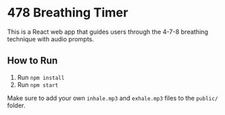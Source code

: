# 478 Breathing Timer

This is a React web app that guides users through the 4-7-8 breathing technique with audio prompts.

## How to Run

1. Run `npm install`
2. Run `npm start`

Make sure to add your own `inhale.mp3` and `exhale.mp3` files to the `public/` folder.
